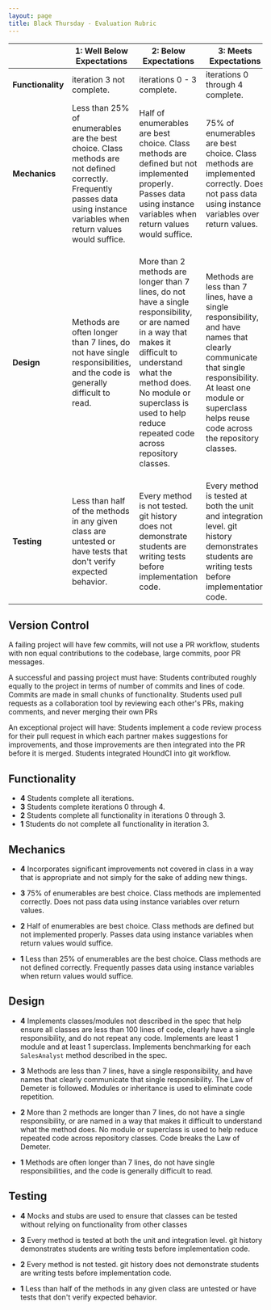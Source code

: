 ```yaml
---
layout: page
title: Black Thursday - Evaluation Rubric
---
```



<br> | **1: Well Below Expectations**  | **2: Below Expectations** | **3: Meets Expectations** | **4: Well Above Expectations**
-- | --- | --- | --- | ---
**Functionality** | iteration 3 not complete. | iterations 0 - 3 complete. | iterations 0 through 4 complete. | All iterations complete.
**Mechanics** |  Less than 25% of enumerables are the best choice. Class methods are not defined correctly. Frequently passes data using instance variables when return values would suffice. | Half of enumerables are best choice. Class methods are defined but not implemented properly. Passes data using instance variables when return values would suffice. | 75% of enumerables are best choice. Class methods are implemented correctly. Does not pass data using instance variables over return values. | Incorporates significant improvements not covered in class in a way that is appropriate and not simply for the sake of adding new things.
**Design** | Methods are often longer than 7 lines, do not have single responsibilities, and the code is generally difficult to read. | More than 2 methods are longer than 7 lines, do not have a single responsibility, or are named in a way that makes it difficult to understand what the method does. No module or superclass is used to help reduce repeated code across repository classes. | Methods are less than 7 lines, have a single responsibility, and have names that clearly communicate that single responsibility. At least one module or superclass helps reuse code across the repository classes. | Implements classes/modules not described in the spec that help ensure all classes are less than 100 lines of code, clearly have a single responsibility, and do not repeat any code. Implements are least 1 module and at least 1 superclass. Implements benchmarking for each `SalesAnalyst` method described in the spec.
**Testing** | Less than half of the methods in any given class are untested or have tests that don't verify expected behavior.| Every method is not tested. git history does not demonstrate students are writing tests before implementation code. | Every method is tested at both the unit and integration level. git history demonstrates students are writing tests before implementation code. | Mocks and stubs are used to ensure that classes can be tested without relying on functionality from other classes

## Version Control

A failing project will have few commits, will not use a PR workflow, students with non equal contributions to the codebase, large commits, poor PR messages.

A successful and passing project must have: Students contributed roughly equally to the project in terms of number of commits and lines of code. Commits are made in small chunks of functionality. Students used pull requests as a collaboration tool by reviewing each other's PRs, making comments, and never merging their own PRs

An exceptional project will have: Students implement a code review process for their pull request in which each partner makes suggestions for improvements, and those improvements are then integrated into the PR before it is merged. Students integrated HoundCI into git workflow.

## Functionality

* **4** Students complete all iterations.
* **3** Students complete iterations 0 through 4.
* **2** Students complete all functionality in iterations 0 through 3.
* **1** Students do not complete all functionality in iteration 3.

## Mechanics

* **4** Incorporates significant improvements not covered in class in a way that is appropriate and not simply for the sake of adding new things.

* **3** 75% of enumerables are best choice. Class methods are implemented correctly. Does not pass data using instance variables over return values.

* **2** Half of enumerables are best choice. Class methods are defined but not implemented properly. Passes data using instance variables when return values would suffice.

* **1** Less than 25% of enumerables are the best choice. Class methods are not defined correctly. Frequently passes data using instance variables when return values would suffice.


## Design

* **4** Implements classes/modules not described in the spec that help ensure all classes are less than 100 lines of code, clearly have a single responsibility, and do not repeat any code. Implements are least 1 module and at least 1 superclass. Implements benchmarking for each `SalesAnalyst` method described in the spec.

* **3** Methods are less than 7 lines, have a single responsibility, and have names that clearly communicate that single responsibility. The Law of Demeter is followed. Modules or inheritance is used to eliminate code repetition.

* **2** More than 2 methods are longer than 7 lines, do not have a single responsibility, or are named in a way that makes it difficult to understand what the method does. No module or superclass is used to help reduce repeated code across repository classes. Code breaks the Law of Demeter.

* **1** Methods are often longer than 7 lines, do not have single responsibilities, and the code is generally difficult to read.

## Testing

* **4** Mocks and stubs are used to ensure that classes can be tested without relying on functionality from other classes

* **3** Every method is tested at both the unit and integration level. git history demonstrates students are writing tests before implementation code.

* **2** Every method is not tested. git history does not demonstrate students are writing tests before implementation code.

* **1** Less than half of the methods in any given class are untested or have tests that don't verify expected behavior.

